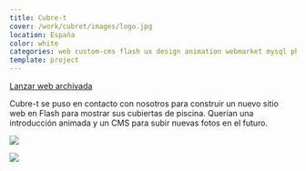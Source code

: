 ```yaml
---
title: Cubre-t
cover: /work/cubret/images/logo.jpg
location: España
color: white
categories: web custom-cms flash ux design animation webmarket mysql php
template: project
---
```


<p class="align-center">
<a class="btn external" role="button" href="http://work.joanmira.com/webs/cubre-t/" target="_blank">Lanzar web archivada</a>
</p>

Cubre-t se puso en contacto con nosotros para construir un nuevo sitio web en Flash para mostrar sus cubiertas de piscina. Querían una introducción animada y un CMS para subir nuevas fotos en el futuro.

![](/work/cubret/images/1.png)

![](/work/cubret/images/2.png)
